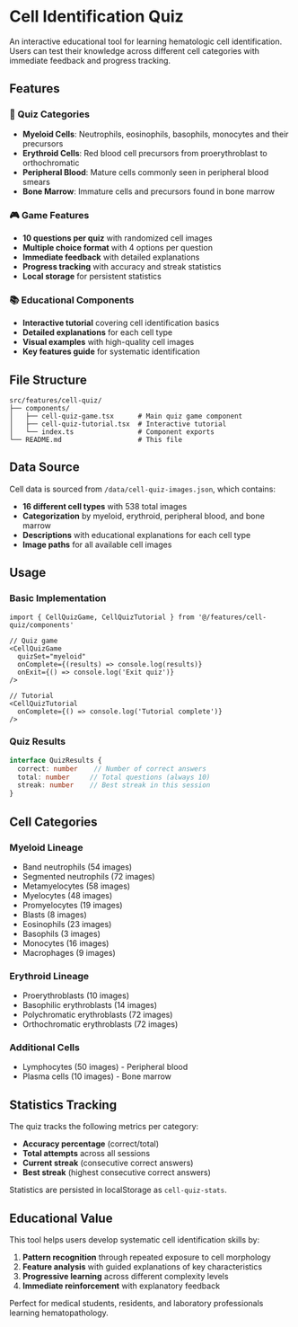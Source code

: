 # Cell Identification Quiz

An interactive educational tool for learning hematologic cell identification. Users can test their knowledge across different cell categories with immediate feedback and progress tracking.

## Features

### 🎯 Quiz Categories
- **Myeloid Cells**: Neutrophils, eosinophils, basophils, monocytes and their precursors
- **Erythroid Cells**: Red blood cell precursors from proerythroblast to orthochromatic
- **Peripheral Blood**: Mature cells commonly seen in peripheral blood smears  
- **Bone Marrow**: Immature cells and precursors found in bone marrow

### 🎮 Game Features
- **10 questions per quiz** with randomized cell images
- **Multiple choice format** with 4 options per question
- **Immediate feedback** with detailed explanations
- **Progress tracking** with accuracy and streak statistics
- **Local storage** for persistent statistics

### 📚 Educational Components
- **Interactive tutorial** covering cell identification basics
- **Detailed explanations** for each cell type
- **Visual examples** with high-quality cell images
- **Key features guide** for systematic identification

## File Structure

```
src/features/cell-quiz/
├── components/
│   ├── cell-quiz-game.tsx      # Main quiz game component
│   ├── cell-quiz-tutorial.tsx  # Interactive tutorial
│   └── index.ts                # Component exports
└── README.md                   # This file
```

## Data Source

Cell data is sourced from `/data/cell-quiz-images.json`, which contains:
- **16 different cell types** with 538 total images
- **Categorization** by myeloid, erythroid, peripheral blood, and bone marrow
- **Descriptions** with educational explanations for each cell type
- **Image paths** for all available cell images

## Usage

### Basic Implementation
```tsx
import { CellQuizGame, CellQuizTutorial } from '@/features/cell-quiz/components'

// Quiz game
<CellQuizGame 
  quizSet="myeloid"
  onComplete={(results) => console.log(results)}
  onExit={() => console.log('Exit quiz')}
/>

// Tutorial
<CellQuizTutorial 
  onComplete={() => console.log('Tutorial complete')}
/>
```

### Quiz Results
```typescript
interface QuizResults {
  correct: number    // Number of correct answers
  total: number     // Total questions (always 10)
  streak: number    // Best streak in this session
}
```

## Cell Categories

### Myeloid Lineage
- Band neutrophils (54 images)
- Segmented neutrophils (72 images)  
- Metamyelocytes (58 images)
- Myelocytes (48 images)
- Promyelocytes (19 images)
- Blasts (8 images)
- Eosinophils (23 images)
- Basophils (3 images)
- Monocytes (16 images)
- Macrophages (9 images)

### Erythroid Lineage
- Proerythroblasts (10 images)
- Basophilic erythroblasts (14 images)
- Polychromatic erythroblasts (72 images)
- Orthochromatic erythroblasts (72 images)

### Additional Cells
- Lymphocytes (50 images) - Peripheral blood
- Plasma cells (10 images) - Bone marrow

## Statistics Tracking

The quiz tracks the following metrics per category:
- **Accuracy percentage** (correct/total)
- **Total attempts** across all sessions
- **Current streak** (consecutive correct answers)
- **Best streak** (highest consecutive correct answers)

Statistics are persisted in localStorage as `cell-quiz-stats`.

## Educational Value

This tool helps users develop systematic cell identification skills by:
1. **Pattern recognition** through repeated exposure to cell morphology
2. **Feature analysis** with guided explanations of key characteristics
3. **Progressive learning** across different complexity levels
4. **Immediate reinforcement** with explanatory feedback

Perfect for medical students, residents, and laboratory professionals learning hematopathology.
